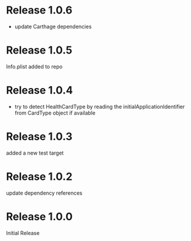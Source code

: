 # Release 1.0.6
- update Carthage dependencies

# Release 1.0.5
Info.plist added to repo

# Release 1.0.4
- try to detect HealthCardType by reading the initialApplicationIdentifier from CardType object if available

# Release 1.0.3
added a new test target

# Release 1.0.2
update dependency references

# Release 1.0.0
Initial Release

